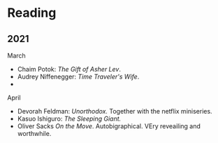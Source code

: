 # Reading

## 2021

March

 * Chaim Potok:  *The Gift of Asher Lev*.
 * Audrey Niffenegger:  *Time Traveler's Wife*.
 * 

April

 * Devorah Feldman:  *Unorthodox.*  Together with the netflix miniseries. 
 * Kasuo Ishiguro: *The Sleeping Giant.*
 * Oliver Sacks *On the Move*. Autobigraphical.  VEry reveailing and worthwhile. 

